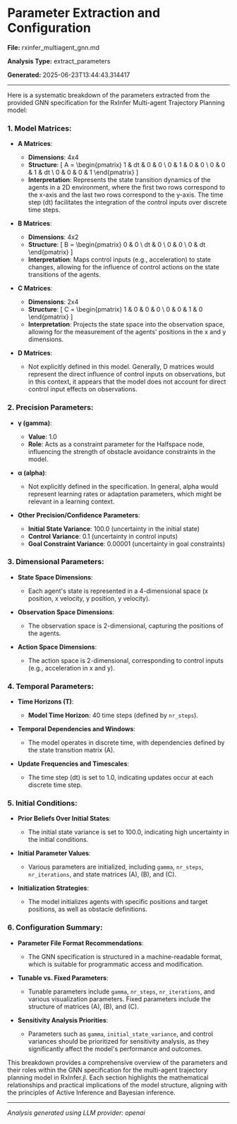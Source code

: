# Parameter Extraction and Configuration

**File:** rxinfer_multiagent_gnn.md

**Analysis Type:** extract_parameters

**Generated:** 2025-06-23T13:44:43.314417

---

Here is a systematic breakdown of the parameters extracted from the provided GNN specification for the RxInfer Multi-agent Trajectory Planning model:

### 1. **Model Matrices**:
- **A Matrices**:
  - **Dimensions**: 4x4
  - **Structure**: 
    \[
    A = \begin{pmatrix}
    1 & dt & 0 & 0 \\
    0 & 1 & 0 & 0 \\
    0 & 0 & 1 & dt \\
    0 & 0 & 0 & 1
    \end{pmatrix}
    \]
  - **Interpretation**: Represents the state transition dynamics of the agents in a 2D environment, where the first two rows correspond to the x-axis and the last two rows correspond to the y-axis. The time step \(dt\) facilitates the integration of the control inputs over discrete time steps.

- **B Matrices**:
  - **Dimensions**: 4x2
  - **Structure**: 
    \[
    B = \begin{pmatrix}
    0 & 0 \\
    dt & 0 \\
    0 & 0 \\
    0 & dt
    \end{pmatrix}
    \]
  - **Interpretation**: Maps control inputs (e.g., acceleration) to state changes, allowing for the influence of control actions on the state transitions of the agents.

- **C Matrices**:
  - **Dimensions**: 2x4
  - **Structure**: 
    \[
    C = \begin{pmatrix}
    1 & 0 & 0 & 0 \\
    0 & 0 & 1 & 0
    \end{pmatrix}
    \]
  - **Interpretation**: Projects the state space into the observation space, allowing for the measurement of the agents' positions in the x and y dimensions.

- **D Matrices**: 
  - Not explicitly defined in this model. Generally, D matrices would represent the direct influence of control inputs on observations, but in this context, it appears that the model does not account for direct control input effects on observations.

### 2. **Precision Parameters**:
- **γ (gamma)**:
  - **Value**: 1.0
  - **Role**: Acts as a constraint parameter for the Halfspace node, influencing the strength of obstacle avoidance constraints in the model.

- **α (alpha)**:
  - Not explicitly defined in the specification. In general, alpha would represent learning rates or adaptation parameters, which might be relevant in a learning context.

- **Other Precision/Confidence Parameters**:
  - **Initial State Variance**: 100.0 (uncertainty in the initial state)
  - **Control Variance**: 0.1 (uncertainty in control inputs)
  - **Goal Constraint Variance**: 0.00001 (uncertainty in goal constraints)

### 3. **Dimensional Parameters**:
- **State Space Dimensions**:
  - Each agent's state is represented in a 4-dimensional space (x position, x velocity, y position, y velocity).

- **Observation Space Dimensions**:
  - The observation space is 2-dimensional, capturing the positions of the agents.

- **Action Space Dimensions**:
  - The action space is 2-dimensional, corresponding to control inputs (e.g., acceleration in x and y).

### 4. **Temporal Parameters**:
- **Time Horizons (T)**:
  - **Model Time Horizon**: 40 time steps (defined by `nr_steps`).

- **Temporal Dependencies and Windows**:
  - The model operates in discrete time, with dependencies defined by the state transition matrix \(A\).

- **Update Frequencies and Timescales**:
  - The time step \(dt\) is set to 1.0, indicating updates occur at each discrete time step.

### 5. **Initial Conditions**:
- **Prior Beliefs Over Initial States**:
  - The initial state variance is set to 100.0, indicating high uncertainty in the initial conditions.

- **Initial Parameter Values**:
  - Various parameters are initialized, including `gamma`, `nr_steps`, `nr_iterations`, and state matrices \(A\), \(B\), and \(C\).

- **Initialization Strategies**:
  - The model initializes agents with specific positions and target positions, as well as obstacle definitions.

### 6. **Configuration Summary**:
- **Parameter File Format Recommendations**:
  - The GNN specification is structured in a machine-readable format, which is suitable for programmatic access and modification.

- **Tunable vs. Fixed Parameters**:
  - Tunable parameters include `gamma`, `nr_steps`, `nr_iterations`, and various visualization parameters. Fixed parameters include the structure of matrices \(A\), \(B\), and \(C\).

- **Sensitivity Analysis Priorities**:
  - Parameters such as `gamma`, `initial_state_variance`, and control variances should be prioritized for sensitivity analysis, as they significantly affect the model's performance and outcomes.

This breakdown provides a comprehensive overview of the parameters and their roles within the GNN specification for the multi-agent trajectory planning model in RxInfer.jl. Each section highlights the mathematical relationships and practical implications of the model structure, aligning with the principles of Active Inference and Bayesian inference.

---

*Analysis generated using LLM provider: openai*

